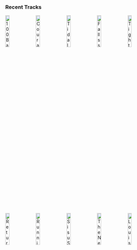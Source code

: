 ### Recent Tracks
[<img src='https://lastfm.freetls.fastly.net/i/u/300x300/1a1cd474e9e7ca1cc4c3ea038b89e8c1.jpg' width='16%' height='16%' alt='100 Bad Days'>](https://www.last.fm/music/ajr/_/100%2bbad%2bdays)&nbsp;&nbsp;&nbsp;&nbsp;[<img src='https://lastfm.freetls.fastly.net/i/u/300x300/6c3b2017966abb667c7a10968b1015c9.jpg' width='16%' height='16%' alt='Courage To Change'>](https://www.last.fm/music/sia/_/courage%2bto%2bchange)&nbsp;&nbsp;&nbsp;&nbsp;[<img src='https://lastfm.freetls.fastly.net/i/u/300x300/063eb5aecf5549a7a5de5a5055d52452.png' width='16%' height='16%' alt='Tidal Waves'>](https://www.last.fm/music/parade%2bof%2blights/_/tidal%2bwaves)&nbsp;&nbsp;&nbsp;&nbsp;[<img src='https://lastfm.freetls.fastly.net/i/u/300x300/ce8310d707919b0fd990e673b2367289.jpg' width='16%' height='16%' alt='Fallss'>](https://www.last.fm/music/bayonne/_/fallss)&nbsp;&nbsp;&nbsp;&nbsp;[<img src='https://lastfm.freetls.fastly.net/i/u/300x300/48cde5f4f0e264b4f46cf8f4cd1b0742.jpg' width='16%' height='16%' alt='Tightrope'>](https://www.last.fm/music/4%2bdoor%2btheatre/_/tightrope)&nbsp;&nbsp;&nbsp;&nbsp;<br>[<img src='https://lastfm.freetls.fastly.net/i/u/300x300/b5d4ce7e20d857987217da91db944b60.jpg' width='16%' height='16%' alt='Return'>](https://www.last.fm/music/james%2bnewton%2bhoward/_/return)&nbsp;&nbsp;&nbsp;&nbsp;[<img src='https://lastfm.freetls.fastly.net/i/u/300x300/023b55185e1cb8c6be28eeee580e2472.jpg' width='16%' height='16%' alt='Running on Raindrops'>](https://www.last.fm/music/james%2bnewton%2bhoward/_/running%2bon%2braindrops)&nbsp;&nbsp;&nbsp;&nbsp;[<img src='https://lastfm.freetls.fastly.net/i/u/300x300/023b55185e1cb8c6be28eeee580e2472.jpg' width='16%' height='16%' alt='Sisu Swims'>](https://www.last.fm/music/james%2bnewton%2bhoward/_/sisu%2bswims)&nbsp;&nbsp;&nbsp;&nbsp;[<img src='https://lastfm.freetls.fastly.net/i/u/300x300/2a96cbd8b46e442fc41c2b86b821562f.png' width='16%' height='16%' alt='The New World'>](https://www.last.fm/music/james%2bnewton%2bhoward/_/the%2bnew%2bworld)&nbsp;&nbsp;&nbsp;&nbsp;[<img src='https://lastfm.freetls.fastly.net/i/u/300x300/7e774da272c160e8960983b7fbc301e9.jpg' width='16%' height='16%' alt='Louisiana Hero'>](https://www.last.fm/music/henry%2bjackman/_/louisiana%2bhero)&nbsp;&nbsp;&nbsp;&nbsp;<br>